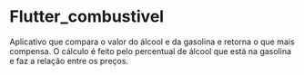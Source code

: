 # Flutter_combustivel
Aplicativo que compara o valor do álcool e da gasolina e retorna o que mais compensa. 
O cálculo é feito pelo percentual de álcool que está na gasolina e faz a relação entre os preços.

